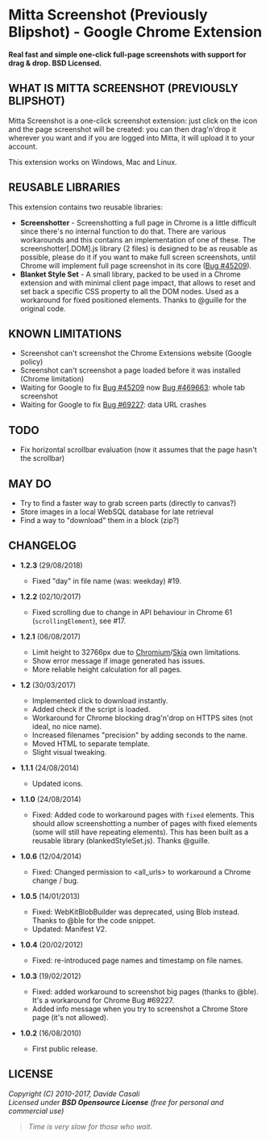 Mitta Screenshot (Previously Blipshot) - Google Chrome Extension
==================================

**Real fast and simple one-click full-page screenshots with support for drag & drop. BSD Licensed.**  


WHAT IS MITTA SCREENSHOT (PREVIOUSLY BLIPSHOT)
----------------------------------------------

Mitta Screenshot is a one-click screenshot extension: just click on the icon and the page screenshot will be created: you can then drag'n'drop it wherever you want and if you are logged into Mitta, it will upload it to your account.

This extension works on Windows, Mac and Linux.


REUSABLE LIBRARIES
------------------

This extension contains two reusable libraries:

* **Screenshotter** - Screenshotting a full page in Chrome is a little difficult since there's no internal function to do that. There are various workarounds and this contains an implementation of one of these.
The screenshotter[.DOM].js library (2 files) is designed to be as reusable as possible, please do it if you want to make full screen screenshots, until Chrome will implement full page screenshot in its core ([Bug #45209](http://code.google.com/p/chromium/issues/detail?id=45209)).
* **Blanket Style Set** - A small library, packed to be used in a Chrome extension and with minimal client page impact, that allows to reset and set back a specific CSS property to all the DOM nodes. Used as a workaround for fixed positioned elements. Thanks to @guille for the original code.


KNOWN LIMITATIONS
-----------------

* Screenshot can't screenshot the Chrome Extensions website (Google policy)
* Screenshot can't screenshot a page loaded before it was installed (Chrome limitation)
* Waiting for Google to fix [Bug #45209](http://code.google.com/p/chromium/issues/detail?id=45209) now [Bug #469663](https://code.google.com/p/chromium/issues/detail?id=469663): whole tab screenshot
* Waiting for Google to fix [Bug #69227](http://code.google.com/p/chromium/issues/detail?id=69227): data URL crashes


TODO
----

* Fix horizontal scrollbar evaluation (now it assumes that the page hasn't the scrollbar)


MAY DO
------

* Try to find a faster way to grab screen parts (directly to canvas?)
* Store images in a local WebSQL database for late retrieval
* Find a way to "download" them in a block (zip?)


CHANGELOG
---------

* **1.2.3** (29/08/2018)
  * Fixed "day" in file name (was: weekday) #19.

* **1.2.2** (02/10/2017)
  * Fixed scrolling due to change in API behaviour in Chrome 61 (`scrollingElement`), see #17.

* **1.2.1** (06/08/2017)
  * Limit height to 32766px due to [Chromium](https://bugs.chromium.org/p/chromium/issues/detail?id=339725)/[Skia](https://bugs.chromium.org/p/skia/issues/detail?id=2122) own limitations.
  * Show error message if image generated has issues.
  * More reliable height calculation for all pages.

* **1.2** (30/03/2017)
  * Implemented click to download instantly.
  * Added check if the script is loaded.
  * Workaround for Chrome blocking drag'n'drop on HTTPS sites (not ideal, no nice name).
  * Increased filenames "precision" by adding seconds to the name.
  * Moved HTML to separate template.
  * Slight visual tweaking.

* **1.1.1** (24/08/2014)
  * Updated icons.

* **1.1.0** (24/08/2014)
  * Fixed: Added code to workaround pages with `fixed` elements. This should allow screenshotting a number of pages with fixed elements (some will still have repeating elements). This has been built as a reusable library (blankedStyleSet.js). Thanks @guille.

* **1.0.6** (12/04/2014)
  * Fixed: Changed permission to <all_urls> to workaround a Chrome change / bug.

* **1.0.5** (14/01/2013)
  * Fixed: WebKitBlobBuilder was deprecated, using Blob instead. Thanks to @ble for the code snippet.
  * Updated: Manifest V2.

* **1.0.4** (20/02/2012)
  * Fixed: re-introduced page names and timestamp on file names.

* **1.0.3** (19/02/2012)
  * Fixed: added workaround to screenshot big pages (thanks to @ble). It's a workaround for Chrome Bug #69227.
  * Added info message when you try to screenshot a Chrome Store page (it's not allowed).

* **1.0.2** (16/08/2010)
  * First public release.


LICENSE
-------

  _Copyright (C) 2010-2017, Davide Casali_  
  _Licensed under **BSD Opensource License** (free for personal and commercial use)_


> _Time is very slow for those who wait._
